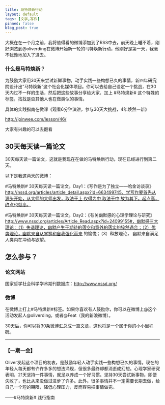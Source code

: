 ```yaml
---
title: 马特焕新行动
layout: default
tags: [文学,写作]
pinned: false
blog_post: true
---
```



大概在在一个月之前，我将值得看的微博添加到了RSS中去，前天晚上睡不着，刚好浏览到@oliverding在微博开始新一轮的马特焕新行动，他刚好是第一天，我毫不犹豫地加入了进去。

### 什么是马特焕新？

为鼓励大家用30天来尝试新鲜事物，动手实践一些构想已久的事情，新四年研究院设计出“马特焕新”这个社会化媒体项目。你可以去给自己设定一个挑战，在30天内过不一样的生活，然后把这些故事分享给大家，加上 #马特焕新# 这个特殊的标签，找找是否其他人也在做类似的事情。

具体的实践指南在微课《观看6分钟演讲，参与30天大挑战，4年焕然一新》

http://joinwee.com/lesson/46/

大家有兴趣的可以去翻看

## 30天每天读一篇论文

30天每天读一篇论文，这就是我现在在做的马特焕新行动，现在已经进行到第二天。

以下是我这两天的微博：

 #马特焕新# 30天每天读一篇论文。Day1：《写作是为了独立——哈金访谈录》http://nssd.org/articles/article_detail.aspx?id=663499745，学写作要首先从源头开始，从大师的大师出发，取法于上,仅得为中,取法于中,故为其下。起点高，终点也就高。

 #马特焕新# 30天每天读一篇论文。Day2：《有关幽默感的心理学理论与研究》http://www.nssd.org/articles/Article_Read.aspx?id=24099155#，幽默感三大理论：（1）失谐理论，幽默产生于期待的落空和意外的落实的猝然遇合；（2）优势理论，幽默来自从掌握和自我强化而来 的愉悦；（3）释放理论， 幽默来自满足人类内在冲动与欲望。

## 怎么参与？

### 论文网站

国家哲学社会科学学术期刊数据库：http://www.nssd.org/

### 微博

在微博上打上#马特焕新#标签。如果你喜欢有人鼓励你，你可以在微博上@这个活动发起人@oliverding，或者@Feat（我的新浪微博）。

30天后，你可以将30条微博汇总成一篇文章，这也将是一个属于你的小小里程碑。

---

### **【一期一会】**

Oliver发起这个项目的初衷，是鼓励年轻人动手实践一些构想已久的事情。现在的年轻人每天都有许许多多的想法涌现，但很多最终却都消逝成幻想。心理学家研究表明，21天坚持一件事情，就足以养成一个好习惯。坚持30天尝试新事物，即便失败了，也比从来没做过进步了许多。此外，很多事情并不一定需要长期去做，给自己一个短的期限，降低心理压力，反而容易把事情做完。

——#马特焕新# 践行指南



